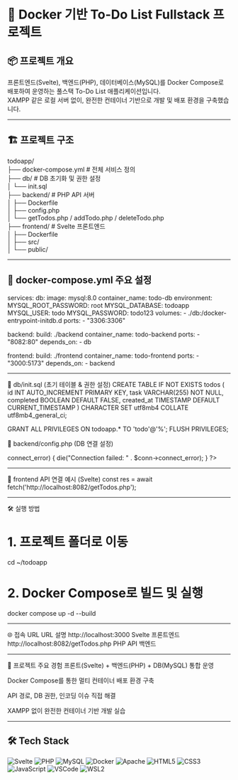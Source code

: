 # 📝 Docker 기반 To-Do List Fullstack 프로젝트

## 📦 프로젝트 개요
프론트엔드(Svelte), 백엔드(PHP), 데이터베이스(MySQL)를 Docker Compose로 배포하여 운영하는 풀스택 To-Do List 애플리케이션입니다.  
XAMPP 같은 로컬 서버 없이, 완전한 컨테이너 기반으로 개발 및 배포 환경을 구축했습니다.

---

## 🏗️ 프로젝트 구조
todoapp/ <br />
├── docker-compose.yml # 전체 서비스 정의 <br />
├── db/ # DB 초기화 및 권한 설정 <br />
│ └── init.sql <br />
├── backend/ # PHP API 서버 <br />
│ ├── Dockerfile <br />
│ ├── config.php <br />
│ └── getTodos.php / addTodo.php / deleteTodo.php <br />
├── frontend/ # Svelte 프론트엔드 <br />
│ ├── Dockerfile <br />
│ ├── src/ <br />
│ └── public/ <br />

---

## 🐳 docker-compose.yml 주요 설정
services:
  db:
    image: mysql:8.0
    container_name: todo-db
    environment:
      MYSQL_ROOT_PASSWORD: root
      MYSQL_DATABASE: todoapp
      MYSQL_USER: todo
      MYSQL_PASSWORD: todo123
    volumes:
      - ./db:/docker-entrypoint-initdb.d
    ports:
      - "3306:3306"

  backend:
    build: ./backend
    container_name: todo-backend
    ports:
      - "8082:80"
    depends_on:
      - db

  frontend:
    build: ./frontend
    container_name: todo-frontend
    ports:
      - "3000:5173"
    depends_on:
      - backend

---

🐬 db/init.sql (초기 테이블 & 권한 설정)
CREATE TABLE IF NOT EXISTS todos (
  id INT AUTO_INCREMENT PRIMARY KEY,
  task VARCHAR(255) NOT NULL,
  completed BOOLEAN DEFAULT FALSE,
  created_at TIMESTAMP DEFAULT CURRENT_TIMESTAMP
) CHARACTER SET utf8mb4 COLLATE utf8mb4_general_ci;

GRANT ALL PRIVILEGES ON todoapp.* TO 'todo'@'%';
FLUSH PRIVILEGES;

🐘 backend/config.php (DB 연결 설정)
<?php
$host = "db";
$user = "todo";
$pass = "todo123";
$db = "todoapp";

$conn = new mysqli($host, $user, $pass, $db);

if ($conn->connect_error) {
    die("Connection failed: " . $conn->connect_error);
}
?>

---

📡 frontend API 연결 예시 (Svelte)
const res = await fetch('http://localhost:8082/getTodos.php');

---

🛠️ 실행 방법
# 1. 프로젝트 폴더로 이동
cd ~/todoapp

# 2. Docker Compose로 빌드 및 실행
docker compose up -d --build

---

🌐 접속 URL
URL	설명
http://localhost:3000	Svelte 프론트엔드
http://localhost:8082/getTodos.php	PHP API 백엔드

---

🚀 프로젝트 주요 경험
프론트(Svelte) + 백엔드(PHP) + DB(MySQL) 통합 운영

Docker Compose를 통한 멀티 컨테이너 배포 환경 구축

API 경로, DB 권한, 인코딩 이슈 직접 해결

XAMPP 없이 완전한 컨테이너 기반 개발 실습

---

## 🛠️ Tech Stack

![Svelte](https://img.shields.io/badge/Svelte-%23FF3E00.svg?style=for-the-badge&logo=svelte&logoColor=white)
![PHP](https://img.shields.io/badge/PHP-777BB4?style=for-the-badge&logo=php&logoColor=white)
![MySQL](https://img.shields.io/badge/MySQL-4479A1?style=for-the-badge&logo=mysql&logoColor=white)
![Docker](https://img.shields.io/badge/Docker-2496ED?style=for-the-badge&logo=docker&logoColor=white)
![Apache](https://img.shields.io/badge/Apache-D22128?style=for-the-badge&logo=apache&logoColor=white)
![HTML5](https://img.shields.io/badge/HTML5-E34F26?style=for-the-badge&logo=html5&logoColor=white)
![CSS3](https://img.shields.io/badge/CSS3-1572B6?style=for-the-badge&logo=css3&logoColor=white)
![JavaScript](https://img.shields.io/badge/JavaScript-F7DF1E?style=for-the-badge&logo=javascript&logoColor=black)
![VSCode](https://img.shields.io/badge/VSCode-007ACC?style=for-the-badge&logo=visual-studio-code&logoColor=white)
![WSL2](https://img.shields.io/badge/WSL2-008080?style=for-the-badge&logo=windows&logoColor=white)
